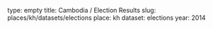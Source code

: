 type: empty
title: Cambodia / Election Results
slug: places/kh/datasets/elections
place: kh
dataset: elections
year: 2014
